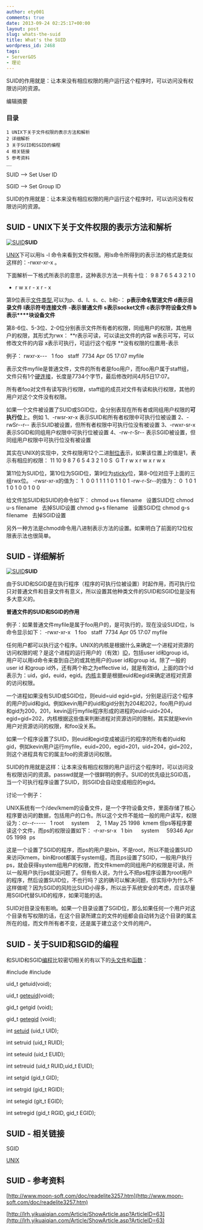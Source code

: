 ```yaml
---
author: ety001
comments: true
date: 2013-09-24 02:25:17+00:00
layout: post
slug: whats-the-suid
title: What's the SUID
wordpress_id: 2468
tags:
- Server&OS
- 理论
---
```




SUID的作用就是：让本来没有相应权限的用户运行这个程序时，可以访问没有权限访问的资源。

编辑摘要

### 目录

    1 UNIX下关于文件权限的表示方法和解析
    2 详细解析
    3 关于SUID和SGID的编程
    4 相关链接
    5 参考资料
    __

SUID --> Set User ID

SGID --> Set Group ID

SUID的作用就是：让本来没有相应权限的用户运行这个程序时，可以访问没有权限访问的资源。<!-- more -->

## [](http://www.baike.com/wiki/SUID#)SUID - UNIX下关于文件权限的表示方法和解析


[![SUID](http://a1.att.hudong.com/12/60/01300000082825121026604307762_s.jpg)](http://tupian.baike.com/a1_12_60_01300000082825121026604307762_jpg.html)**SUID**

[UNIX](http://www.baike.com/wiki/UNIX)下可以用ls -l 命令来看到文件权限。用ls命令所得到的表示法的格式是类似这样的：-rwxr-xr-x 。

下面解析一下格式所表示的意思，这种表示方法一共有十位：
9 8 7 6 5 4 3 2 1 0
- r w x r - x r - x

第9位表示[文件类型](http://www.baike.com/wiki/%E6%96%87%E4%BB%B6%E7%B1%BB%E5%9E%8B),可以为p、d、l、s、c、b和-：
**p表示****命名管道文件****
d表示****目录文件****
l表示****符号连接文件****
-表示****普通文件****
s表示****socket文件****
c表示****字符设备文件****
b表示****块设备文件**

第8-6位、5-3位、2-0位分别表示文件所有者的权限，同组用户的权限，其他用户的权限，其形式为rwx：
**r表示可读，可以读出文件的内容
w表示可写，可以修改文件的内容
x表示可执行，可运行这个程序
**没有权限的位置用-表示

例子：
rwxr-x---   1 foo   staff  7734 Apr 05 17:07 myfile

表示文件myfile是普通文件，文件的所有者是foo用户，而foo用户属于staff组，文件只有1个[硬连接](http://www.baike.com/wiki/%E7%A1%AC%E8%BF%9E%E6%8E%A5)，长度是7734个字节，最后修改时间4月5日17:07。

所有者foo对文件有读写执行权限，staff组的成员对文件有读和执行权限，其他的用户对这个文件没有权限。

如果一个文件被设置了SUID或SGID位，会分别表现在所有者或同组用户权限的**可执行位**上。例如
1、-rwsr-xr-x 表示SUID和所有者权限中可执行位被设置
2、-rwSr--r-- 表示SUID被设置，但所有者权限中可执行位没有被设置
3、-rwxr-sr-x 表示SGID和同组用户权限中可执行位被设置
4、-rw-r-Sr-- 表示SGID被设置，但同组用户权限中可执行位没有被设置

其实在UNIX的实现中，文件权限用12个二进[制位表](http://www.baike.com/wiki/%E5%88%B6%E4%BD%8D%E8%A1%A8)示，如果该位置上的值是1，表示有相应的权限：
11 10 9 8 7 6 5 4 3 2 1 0
S  G T r w x r w x r w x

第11位为SUID位，第10位为SGID位，第9位为[sticky](http://www.baike.com/wiki/sticky)位，第8-0位对应于上面的三组rwx位。
-rwsr-xr-x的值为： 1  0 0 1 1 1 1 0 1 1 0 1
-rw-r-Sr--的值为： 0  1 0 1 1 0 1 0 0 1 0 0

给文件加SUID和SUID的命令如下：
chmod u+s filename   设置SUID位
chmod u-s filename   去掉SUID设置
chmod g+s filename   设置SGID位
chmod g-s filename   去掉SGID设置

另外一种方法是chmod命令用八进制表示方法的设置。如果明白了前面的12位权限表示法也很简单。





## [](http://www.baike.com/wiki/SUID#)SUID - 详细解析








[![SUID](http://a1.att.hudong.com/10/63/01300000082825121026635393224_s.gif)](http://tupian.baike.com/a1_10_63_01300000082825121026635393224_gif.html)**SUID**




由于SUID和SGID是在执行程序（程序的可执行位被设置）时起作用，而可执行位只对普通文件和目录文件有意义，所以设置其他种类文件的SUID和SGID位是没有多大意义的。

**普通文件的SUID和SGID的作用**

例子：如果普通文件myfile是属于foo用户的，是可执行的，现在没设SUID位，ls命令显示如下：
-rwxr-xr-x   1 foo   staff  7734 Apr 05 17:07 myfile

任何用户都可以执行这个程序。UNIX的内核是根据什么来确定一个进程对资源的访问权限的呢？是这个进程的运行用户的（有效）[ID](http://www.baike.com/wiki/ID)，包括user id和group id。用户可以用id命令来查到自己的或其他用户的user id和group id。除了一般的user id 和group id外，还有两个称之为effective id，就是有效id，上面的四个id表示为：uid，gid，euid，egid。[内核](http://www.baike.com/wiki/%E5%86%85%E6%A0%B8)主要是根据euid和egid来确定进程对资源的访问权限。

一个进程如果没有SUID或SGID位，则euid=uid egid=gid，分别是运行这个程序的用户的uid和gid。例如kevin用户的uid和gid分别为204和202，foo用户的uid和gid为200，201，kevin运行myfile程序形成的进程的euid=uid=204，egid=gid=202，内核根据这些值来判断进程对资源访问的限制，其实就是kevin用户对资源访问的权限，和foo没关系。

如果一个程序设置了SUID，则euid和egid变成被运行的程序的所有者的uid和gid，例如kevin用户运行myfile，euid=200，egid=201，uid=204，gid=202，则这个进程具有它的属主foo的资源访问权限。

SUID的作用就是这样：让本来没有相应权限的用户运行这个程序时，可以访问没有权限访问的资源。passwd就是一个很鲜明的例子。SUID的优先级比SGID高，当一个可执行程序设置了SUID，则SGID会自动变成相应的egid。

讨论一个例子：

UNIX系统有一个/dev/kmem的设备文件，是一个字符设备文件，里面存储了核心程序要访问的数据，包括用户的口令。所以这个文件不能给一般的用户读写，权限设为：cr--r-----   1 root     system     2,  1 May 25 1998  kmem
但ps等程序要读这个文件，而ps的权限设置如下：
-r-xr-sr-x   1 bin      system     59346 Apr 05 1998  ps

这是一个设置了SGID的程序，而ps的用户是bin，不是root，所以不能设置SUID来访问kmem，bin和root都属于system组，而且ps设置了SGID，一般用户执行ps，就会获得system组用户的权限，而文件kmem的同组用户的权限是可读，所以一般用户执行ps就没问题了。但有些人说，为什么不把ps程序设置为root用户的程序，然后设置SUID位，不也行吗？这的确可以解决问题，但实际中为什么不这样做呢？因为SGID的风险比SUID小得多，所以出于系统安全的考虑，应该尽量用SGID代替SUID的程序，如果可能的话。

SUID对目录没有影响。如果一个目录设置了SGID位，那么如果任何一个用户对这个目录有写权限的话，在这个目录所建立的文件的组都会自动转为这个目录的属主所在的组，而文件所有者不变，还是属于建立这个文件的用户。





## [](http://www.baike.com/wiki/SUID#)SUID - 关于SUID和SGID的编程





和SUID和SGID[编程](http://www.baike.com/wiki/%E7%BC%96%E7%A8%8B)比较密切相关的有以下的[头文件](http://www.baike.com/wiki/%E5%A4%B4%E6%96%87%E4%BB%B6)和[函数](http://www.baike.com/wiki/%E5%87%BD%E6%95%B0)：

#include
#include

uid_t getuid(void);

uid_t [geteuid](http://www.baike.com/wiki/geteuid)(void);

gid_t getgid (void);

gid_t [getegid](http://www.baike.com/wiki/getegid) (void);

int [setuid](http://www.baike.com/wiki/setuid) (uid_t UID);

int setruid (uid_t RUID);

int seteuid (uid_t EUID);

int setreuid (uid_t RUID,uid_t EUID);

int setgid (gid_t GID);

int setrgid (gid_t RGID);

int setegid (git_t EGID);

int setregid (gid_t RGID, gid_t EGID);

## [](http://www.baike.com/wiki/SUID#)SUID - 相关链接

SGID

[UNIX](http://www.baike.com/wiki/UNIX)

## [](http://www.baike.com/wiki/SUID#)SUID - 参考资料

[http://www.moon-soft.com/doc/readelite3257.htm](http://www.moon-soft.com/doc/readelite3257.htm)

[http://lrh.yikuaiqian.com/Article/ShowArticle.asp?ArticleID=63](http://lrh.yikuaiqian.com/Article/ShowArticle.asp?ArticleID=63)

